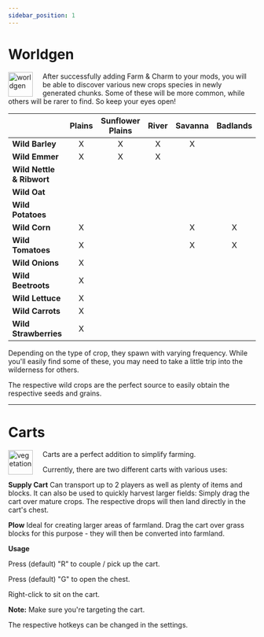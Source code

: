 ```yaml
---
sidebar_position: 1
---
```

# Worldgen
<img src="https://imgur.com/2s01PoE.png" alt="worldgen" align="left" width="50" height="50" style="margin-right:20px;">

After successfully adding Farm & Charm to your mods, you will be able to discover various new crops species in newly generated chunks. Some of these will be more common, while others will be rarer to find. So keep your eyes open!

|                 | Plains | Sunflower Plains | River | Savanna | Badlands | Swamp | Meadow | Taiga | Forest |
|-----------------|:------:|:----------------:|:-----:|:-------:|:--------:|:-----:|:------:|:-----:|:------:|
| **Wild Barley** |   X    |        X         |   X   |    X    |          |       |        |       |        |
| **Wild Emmer**  |   X    |        X         |   X   |         |          |       |        |       |    X   |
| **Wild Nettle & Ribwort**|        |                  |       |         |          |   X   |        |       |    X   |
| **Wild Oat**    |        |                  |       |         |          |       |    X   |   X   |        |
| **Wild Potatoes**|       |                  |       |         |          |       |    X   |   X   |    X   |
| **Wild Corn**   |   X    |                  |       |    X    |    X     |       |        |       |        |
| **Wild Tomatoes**|  X    |                  |       |    X    |    X     |       |        |       |        |
| **Wild Onions** |   X    |                  |       |         |          |   X   |    X   |       |    X   |
| **Wild Beetroots**|  X   |                  |       |         |          |   X   |    X   |       |    X   |
| **Wild Lettuce**|   X    |                  |       |         |          |   X   |    X   |       |    X   |
| **Wild Carrots**|   X    |                  |       |         |          |   X   |    X   |       |    X   |
| **Wild Strawberries**| X |                  |       |         |          |   X   |    X   |       |    X   |


Depending on the type of crop, they spawn with varying frequency. While you'll easily find some of these, you may need to take a little trip into the wilderness for others.

The respective wild crops are the perfect source to easily obtain the respective seeds and grains.


***


# Carts
<img src="https://imgur.com/Mdpbued.png" alt="vegetation" align="left" width="50" height="50" style="margin-right:20px;">

Carts are a perfect addition to simplify farming.


Currently, there are two different carts with various uses:

**Supply Cart**
Can transport up to 2 players as well as plenty of items and blocks. It can also be used to quickly harvest larger fields: Simply drag the cart over mature crops. The respective drops will then land directly in the cart's chest.

**Plow**
Ideal for creating larger areas of farmland. Drag the cart over grass blocks for this purpose - they will then be converted into farmland.

**Usage**


Press (default) "R" to couple / pick up the cart.

Press (default) "G" to open the chest.

Right-click to sit on the cart.

**Note:** Make sure you're targeting the cart.

The respective hotkeys can be changed in the settings.